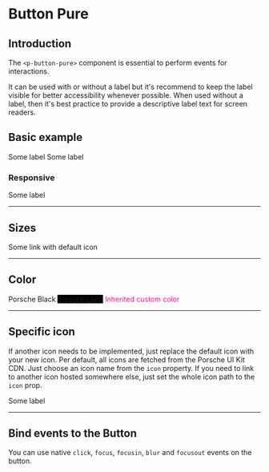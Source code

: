 # Button Pure

## Introduction
The `<p-button-pure>` component is essential to perform events for interactions.

It can be used with or without a label but it's recommend to keep the label visible for better accessibility whenever possible. 
When used without a label, then it's best practice to provide a descriptive label text for screen readers.

## Basic example

<Playground>
  <p-button-pure>Some label</p-button-pure>
  <p-button-pure hide-label="true">Some label</p-button-pure>
</Playground>

### Responsive
<Playground>
  <p-button-pure hide-label="{ base: true, s: false }">Some label</p-button-pure>
</Playground>

---

## Sizes

<Playground>
  <template #configurator>
    <select @change="size = $event.target.value">
      <option disabled>Select a style variant</option>
      <option>x-small</option>
      <option selected>small</option>
      <option>medium</option>
      <option>large</option>
      <option>x-large</option>
    </select>
  </template>
  <p-button-pure :size="size">Some link with default icon</p-button-pure>
</Playground>

---

## Color

<Playground :childElementLayout="{spacing: 'inline'}">
  <p-button-pure color="porsche-black">Porsche Black</p-button-pure>
  <p-button-pure color="porsche-light" style="background: black;">Porsche Light</p-button-pure>
  <p-button-pure color="inherit" style="color: deeppink;">Inherited custom color</p-button-pure>
</Playground>

---

## Specific icon
If another icon needs to be implemented, just replace the default icon with your new icon. Per default, all icons are fetched from the Porsche UI Kit CDN. Just choose an icon name from the `icon` property.
If you need to link to another icon hosted somewhere else, just set the whole icon path to the `icon` prop.

<Playground>
  <p-text-link icon="delete">Some label</p-text-link>
</Playground>

---

## Bind events to the Button
You can use native `click`, `focus`, `focusin`, `blur` and `focusout` events on the button.

<Playground>
  <template v-slot={theme}>
    <p-button-pure
        onclick="alert('click')"
        onfocus="console.log('focus')"
        onfocusin="console.log('focusin')"
        onblur="console.log('blur')"
        onfocusout="console.log('focusout')"
    >Some label</p-button-pure>
  </template>
</Playground>


<script lang="ts">
  import { Component, Vue } from 'vue-property-decorator';
  
  @Component
  export default class PlaygroundButtonPure extends Vue {
    public size: string = 'small';
  }
</script>
